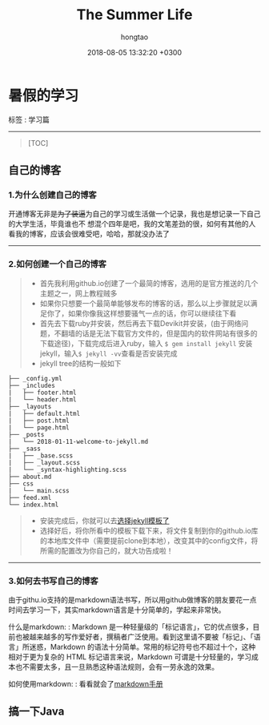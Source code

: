 ﻿---
layout: post
title: The Summer Life
date: 2018-08-05 13:32:20 +0300
description: First Blog. # Add post description (optional)
img: post-2.jpg # Add image post (optional)
tags: [Blog, Meditation]
author: hongtao # Add name author (optional)
---

# **暑假的学习**

标签 : 学习篇

---

> [TOC]

## **自己的博客**

### 1.为什么创建自己的博客

开通博客无非是~~为了装逼~~为自己的学习或生活做一个记录，我也是想记录一下自己的大学生活，毕竟谁也不 想混个四年是吧，我的文笔差劲的很，如何有其他的人看我的博客，应该会很难受吧，哈哈，那就没办法了

---

### 2.如何创建一个自己的博客

>* 首先我利用github.io创建了一个最简的博客，选用的是官方推送的几个主题之一，网上教程贼多
>* 如果你只想要一个最简单能够发布的博客的话，那么以上步骤就足以满足你了，如果你像我这样想要骚气一点的话，你可以继续往下看
>* 首先去下载ruby并安装，然后再去下载Devikit并安装，(由于网络问题，不翻墙的话是无法下载官方文件的，但是国内的软件网站有很多的下载途径)，下载完成后进入ruby，输入 `$ gem install jekyll` 安装jekyll，输入`$ jekyll -vv`查看是否安装完成
>* jekyll tree的结构一般如下
```
├── _config.yml
├── _includes
|   ├── footer.html
|   └── header.html
├── _layouts
|   ├── default.html
|   ├── post.html
|   └── page.html
├── _posts
|   └── 2018-01-11-welcome-to-jekyll.md
├── _sass
|   ├── _base.scss
|   ├── _layout.scss
|   └── _syntax-highlighting.scss
├── about.md
├── css
|   └── main.scss
├── feed.xml
└── index.html
```
>* 安装完成后，你就可以去[选择jekyll模板了](http://jekyllthemes.org/)
>* 选择好后，将你所看中的模板下载下来，将文件复制到你的github.io库的本地库文件中（需要提前clone到本地），改变其中的config文件，将所需的配置改为你自己的，就大功告成啦！

---

### 3.如何去书写自己的博客

由于githu.io支持的是markdown语法书写，所以用github做博客的朋友要花一点时间去学习一下，其实markdown语言是十分简单的，学起来非常快。

什么是markdown:
:    Markdown 是一种轻量级的「标记语言」，它的优点很多，目前也被越来越多的写作爱好者，撰稿者广泛使用。看到这里请不要被「标记」、「语言」所迷惑，Markdown 的语法十分简单。常用的标记符号也不超过十个，这种相对于更为复杂的 HTML 标记语言来说，Markdown 可谓是十分轻量的，学习成本也不需要太多，且一旦熟悉这种语法规则，会有一劳永逸的效果。

如何使用markdown:
:    看看就会了[markdown手册](https://www.zybuluo.com/mdeditor?url=https://www.zybuluo.com/static/editor/md-help.markdown)


## **搞一下Java**





[jekyll-docs]: https://jekyllrb.com/docs/home
[jekyll-gh]:   https://github.com/jekyll/jekyll
[jekyll-talk]: https://talk.jekyllrb.com/
